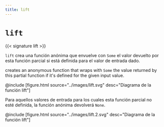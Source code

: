 ```yaml
---
title: lift
---
```


# `lift`

{{< signature lift >}}

`lift` crea una función anónima que envuelve con `Some` el valor devuelto por esta función parcial si está definida para el valor de entrada dado.

creates an anonymous function that wraps with `Some` the value returned by this partial function if it's defined for the given input value.

@include [figure.html source="../images/lift.svg" desc="Diagrama de la función lift"]

Para aquellos valores de entrada para los cuales esta función parcial no esté definida, la función anónima devolverá `None`.

@include [figure.html source="../images/lift.2.svg" desc="Diagrama de la función lift"]
